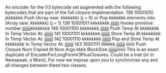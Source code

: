 An encoder for the V3 bytecode set augmented with the following bytecodes that are part of the full closure implementation.
	138   10001010 jkkkkkkk		Push (Array new: kkkkkkk) (j = 0)
								or	Pop kkkkkkk elements into: (Array new: kkkkkkk) (j = 1)
	139   10001011 kkkkkkkk jjjjjjjj 	Invoke primitive number jjjjjjjjkkkkkkkk
	140   10001100 kkkkkkkk jjjjjjjj 	Push Temp At kkkkkkkk In Temp Vector At: jjjjjjjj
	141   10001101 kkkkkkkk jjjjjjjj 	Store Temp At kkkkkkkk In Temp Vector At: jjjjjjjj
	142   10001110 kkkkkkkk jjjjjjjj 	Pop and Store Temp At kkkkkkkk In Temp Vector At: jjjjjjjj
	143   10001111 llllkkkk jjjjjjjj iiiiiiii	Push Closure Num Copied llll Num Args kkkk BlockSize jjjjjjjjiiiiiiii
This is an exact duplicate of EncoderForLongFormV3PlusClosures.
Could be a trait (or in Newspeak, a Mixin).
For now we impose upon you to synchronise any and all changes between these two classes.